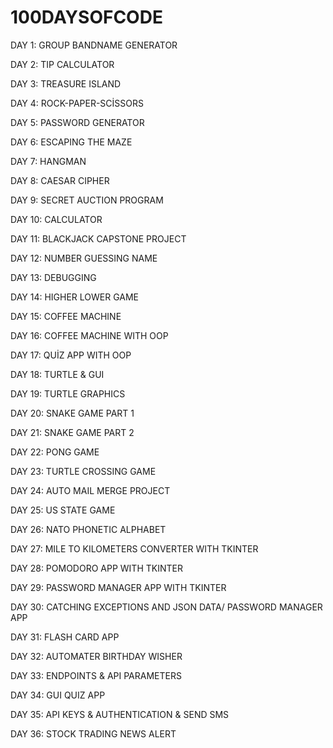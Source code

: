 # 100DAYSOFCODE

DAY 1: GROUP BANDNAME GENERATOR

DAY 2: TIP CALCULATOR

DAY 3: TREASURE ISLAND

DAY 4: ROCK-PAPER-SCİSSORS

DAY 5: PASSWORD GENERATOR

DAY 6: ESCAPING THE MAZE 

DAY 7: HANGMAN 

DAY 8: CAESAR CIPHER

DAY 9: SECRET AUCTION PROGRAM

DAY 10: CALCULATOR

DAY 11: BLACKJACK CAPSTONE PROJECT

DAY 12: NUMBER GUESSING NAME

DAY 13: DEBUGGING 

DAY 14: HIGHER LOWER GAME

DAY 15: COFFEE MACHINE

DAY 16: COFFEE MACHINE WITH OOP

DAY 17: QUİZ APP WITH OOP 

DAY 18: TURTLE & GUI

DAY 19: TURTLE GRAPHICS

DAY 20: SNAKE GAME PART 1 

DAY 21: SNAKE GAME PART 2

DAY 22: PONG GAME

DAY 23: TURTLE CROSSING GAME

DAY 24: AUTO MAIL MERGE PROJECT

DAY 25: US STATE GAME 

DAY 26: NATO PHONETIC ALPHABET

DAY 27: MILE TO KILOMETERS CONVERTER WITH TKINTER

DAY 28: POMODORO APP WITH TKINTER

DAY 29: PASSWORD MANAGER APP WITH TKINTER

DAY 30: CATCHING EXCEPTIONS AND JSON DATA/ PASSWORD MANAGER APP

DAY 31: FLASH CARD APP 

DAY 32: AUTOMATER BIRTHDAY WISHER 

DAY 33: ENDPOINTS & API PARAMETERS

DAY 34: GUI QUIZ APP

DAY 35: API KEYS & AUTHENTICATION & SEND SMS

DAY 36: STOCK TRADING NEWS ALERT 




